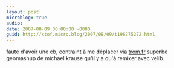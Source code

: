 ```yaml
---
layout: post
microblog: true
audio: 
date: 2007-08-09 00:00:00 -0000
guid: http://xtof.micro.blog/2007/08/09/t196275272.html
---
```

faute d'avoir une cb, contraint à me déplacer via [trom.fr](http://trom.fr) superbe geomashup de michael krause qu'il y a qu'à remixer avec velib.
